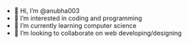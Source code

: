 - 👋 Hi, I’m @anubha003
- 👀 I’m interested in coding and programming
- 🌱 I’m currently learning computer science 
- 💞️ I’m looking to collaborate on web developing/designing 


<!---
anubha003/anubha003 is a ✨ special ✨ repository because its `README.md` (this file) appears on your GitHub profile.
You can click the Preview link to take a look at your changes.
--->
